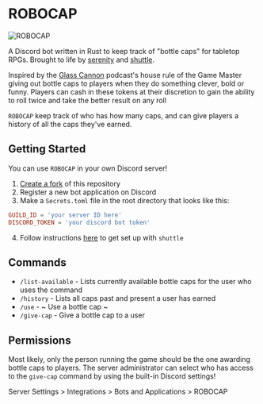 # ROBOCAP

![ROBOCAP](https://i.imgur.com/096f02x.png)

A Discord bot written in Rust to keep track of "bottle caps" for tabletop RPGs.
Brought to life by [serenity](https://github.com/serenity-rs/serenity) and
[shuttle](https://www.shuttle.rs/).

Inspired by the [Glass Cannon](https://www.glasscannonnetwork.com/) podcast's
house rule of the Game Master giving out bottle caps to players when they do
something clever, bold or funny. Players can cash in these tokens at their
discretion to gain the ability to roll twice and take the better result on any
roll

`ROBOCAP` keep track of who has how many caps, and can give players a history
of all the caps they've earned. 

## Getting Started

You can use `ROBOCAP` in your own Discord server! 

1. [Create a fork](https://docs.github.com/en/get-started/quickstart/fork-a-repo) of this repository
2. Register a new bot application on Discord
3. Make a `Secrets.toml` file in the root directory that looks like this:
```toml 
GUILD_ID = 'your server ID here'
DISCORD_TOKEN = 'your discord bot token'
```
4. Follow instructions [here](https://docs.shuttle.rs/guide/installation.html) to get set up with `shuttle`

## Commands

* `/list-available` - Lists currently available bottle caps for the user who uses the command
* `/history` - Lists all caps past and present a user has earned
* `/use` - ~ Use a bottle cap ~ 
* `/give-cap` - Give a bottle cap to a user


## Permissions

Most likely, only the person running the game should be the one awarding bottle
caps to players. The server administrator can select who has access to the
`give-cap` command by using the built-in Discord settings! 

Server Settings > Integrations > Bots and Applications > ROBOCAP
